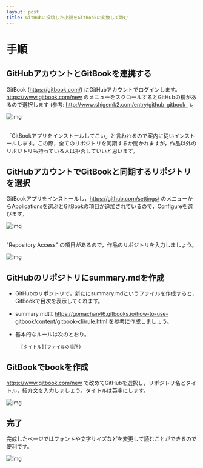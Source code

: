 ```yaml
---
layout: post
title: GitHubに投稿した小説をGitBookに変換して読む
---
```


# 手順

## GitHubアカウントとGitBookを連携する

GitBook (<https://gitbook.com/>) にGitHubアカウントでログインします。<https://www.gitbook.com/new> のメニューをスクロールするとGitHubの欄があるので選択します (参考: <http://www.shigemk2.com/entry/github_gitbook_> )。

![img](01.png)

<br>
「GitBookアプリをインストールしてこい」と言われるので案内に従いインストールします。この際，全てのリポジトリを同期するか聞かれますが，作品以外のリポジトリも持っている人は拒否していいと思います。

## GitHubアカウントでGitBookと同期するリポジトリを選択

GitBookアプリをインストールし，<https://github.com/settings/> のメニューからApplicationsを選ぶとGitBookの項目が追加されているので，Configureを選びます。

![img](02.png)

<br>
"Repository Access" の項目があるので，作品のリポジトリを入力しましょう。

![img](03.png)

## GitHubのリポジトリにsummary.mdを作成

-   GitHubのリポジトリで，新たにsummary.mdというファイルを作成すると，GitBookで目次を表示してくれます。
-   summary.mdは <https://gomachan46.gitbooks.io/how-to-use-gitbook/content/gitbook-cli/rule.html> を参考に作成しましょう。
-   基本的なルールは次のとおり。
    
        - [タイトル](ファイルの場所)

## GitBookでbookを作成

<https://www.gitbook.com/new> で改めてGitHubを選択し，リポジトリ名とタイトル，紹介文を入力しましょう。タイトルは英字にします。

![img](04.png)

## 完了

完成したページではフォントや文字サイズなどを変更して読むことができるので便利です。

![img](05.png)